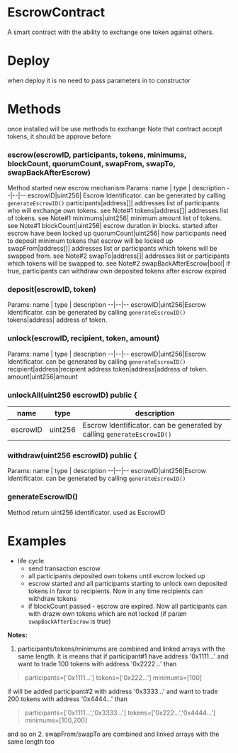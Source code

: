 
# EscrowContract
A smart contract with the ability to exchange one token against others.
# Deploy
when deploy it is no need to pass parameters in to constructor

# Methods
once installed will be use methods to exchange
Note that contract accept tokens, it should be approve before

### escrow(escrowID, participants, tokens, minimums, blockCount, quorumCount, swapFrom, swapTo, swapBackAfterEscrow)
Method started new escrow mechanism
Params:
name  | type | description
--|--|--
escrowID|uint256| Escrow Identificator. can be generated by calling `generateEscrowID()`
participants|address[]| addresses list of participants who will exchange own tokens. see Note#1
tokens|address[]| addresses list of tokens. see Note#1
minimums|uint256| minimum amount list of tokens. see Note#1
blockCount|uint256| escrow duration in blocks. started after escrow have been locked up
quorumCount|uint256| how participants need to deposit minimum tokens that escrow will be locked up
swapFrom|address[]| addresses list or participants which tokens will be swapped from. see Note#2
swapTo|address[]| addresses list or participants which tokens will be swapped to. see Note#2
swapBackAfterEscrow|bool| if true,  participants can withdraw own deposited tokens after escrow expired

### deposit(escrowID, token)
Params:
name  | type | description
--|--|--
escrowID|uint256|Escrow Identificator. can be generated by calling `generateEscrowID()`
tokens|address| address of token.
### unlock(escrowID, recipient, token, amount)
Params:
name  | type | description
--|--|--
escrowID|uint256|Escrow Identificator. can be generated by calling `generateEscrowID()`
recipient|address|recipient address
token|address|address of token.
amount|uint256|amount
### unlockAll(uint256 escrowID) public {

name  | type | description
--|--|--
escrowID|uint256|Escrow Identificator. can be generated by calling `generateEscrowID()`
### withdraw(uint256 escrowID) public {
Params:
name  | type | description
--|--|--
escrowID|uint256|Escrow Identificator. can be generated by calling `generateEscrowID()`
### generateEscrowID()
Method return uint256 identificator. used as EscrowID

# Examples
* life cycle 
    * send transaction escrow
    * all participants deposited own tokens until escrow locked up
    * escrow started and all participants starting to unlock own deposited tokens in favor to recipients. Now in any time recipients can withdraw tokens
    * if  blockCount passed - escrow are expired. Now all participants can with drazw own tokens which are not locked (if param `swapBackAfterEscrow` is true)
    
**Notes:**
1. participants/tokens/minimums are combined and linked arrays with the same length. 
It is means that if participant#1 have address '0x1111...' and want to trade 100 tokens with address '0x2222...'
than

> participants=['0x1111...']
tokens=['0x222...']
minimums=[100]


if will be added participant#2 with address '0x3333...' and want to trade 200 tokens with address '0x4444...'
than
> participants=['0x1111...','0x3333...']
tokens=['0x222...','0x4444...']
minimums=[100,200]

and so on
2. swapFrom/swapTo are combined and linked arrays with the same length too
